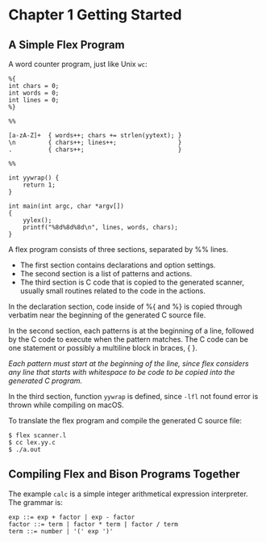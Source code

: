 # Chapter 1 Getting Started

## A Simple Flex Program

A word counter program, just like Unix `wc`:

```
%{
int chars = 0;
int words = 0;
int lines = 0;
%}

%%

[a-zA-Z]+  { words++; chars += strlen(yytext); }
\n         { chars++; lines++;                 }
.          { chars++;                          }

%%

int yywrap() {
    return 1;
}

int main(int argc, char *argv[])
{
    yylex();
    printf("%8d%8d%8d\n", lines, words, chars);
}
```

A flex program consists of three sections, separated by %% lines.
* The first section contains declarations and option settings.
* The second section is a list of patterns and actions.
* The third section is C code that is copied to the generated scanner, usually small routines related to the code in the actions.

In the declaration section, code inside of %{ and %} is copied through verbatim near the beginning of the generated C source file.

In the second section, each patterns is at the beginning of a line, followed by the C code to execute when the pattern matches. The C code can be one statement or possibly a multiline block in braces, { }.

*Each pattern must start at the beginning of the line, since flex considers any line that starts with whitespace to be code to be copied into the generated C program.*

In the third section, function `yywrap` is defined, since `-lfl` not found error is thrown while compiling on macOS.

To translate the flex program and compile the generated C source file:
```
$ flex scanner.l
$ cc lex.yy.c
$ ./a.out
```

## Compiling Flex and Bison Programs Together

The example `calc` is a simple integer arithmetical expression interpreter. The grammar is:
```
exp ::= exp + factor | exp - factor
factor ::= term | factor * term | factor / term
term ::= number | '(' exp ')'
```
